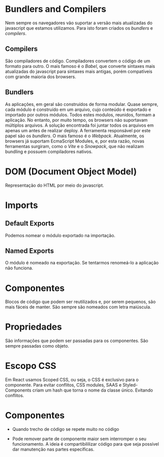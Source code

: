 # Bundlers and Compilers

Nem sempre os navegadores vão suportar a versão mais atualizadas do javascript que estamos utilizamos.
Para isto foram criados os _bundlers_ e _compilers_.

## Compilers

São compiladores de código. Compiladores convertem o código de um formato para outro.
O mais famoso é o _Babel_, que converte sintaxes mais atualizadas do javascript para sintaxes mais antigas,
porém compatíveis com grande maioria dos browsers.

## Bundlers

As aplicações, em geral são construídos de forma modular.
Quase sempre, cada módulo é construído em um arquivo, cujo conteúdo é exportado e importado por outros módulos.
Todos estes modulos, reunidos, formam a aplicação. No entanto, por muito tempo, os browsers não suportavam múltiplos arquivos.
A solução encontrada foi juntar todos os arquivos em apenas um antes de realizar deploy.
A ferramenta responsável por este papel são os _bundlers_. O mais famoso é o _Webpack_.
Atualmente, os browsers já suportam EcmaScript Modules, e, por esta razão, novas ferramentas surgiram, como o _Vite_ e o _Snowpack_,
que não realizam bundling e possuem compiladores nativos.

# DOM (Document Object Model)

Representação do HTML por meio do javascript.

# Imports

## Default Exports

Podemos nomear o módulo exportado na importação.

## Named Exports

O módulo é nomeado na exportação. Se tentarmos renomeá-lo a aplicação não funciona.

# Componentes

Blocos de código que podem ser reutilizados e, por serem pequenos, são mais fáceis de manter.
São sempre são nomeados com letra maiúscula.

# Propriedades

São informações que podem ser passadas para os componentes. São sempre passadas como objeto.

# Escopo CSS

Em React usamos Scoped CSS, ou seja, o CSS é exclusivo para o componente.
Para evitar conflitos, CSS modules, SAAS e Styled-Components criam um hash que torna o nome da classe
único. Evitando conflitos.

# Componentes

- Quando trecho de código se repete muito no código

- Pode remover parte de componente maior sem interromper o seu funcionamento. A ideia é compartibililizar código para que seja possível
  dar manutenção nas partes específicas.
